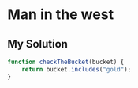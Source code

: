 # Man in the west

## My Solution

```javascript
function checkTheBucket(bucket) {
    return bucket.includes("gold");
}
```
